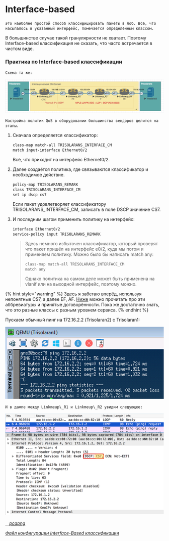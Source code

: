 # Interface-based

    Это наиболее простой способ классифицировать пакеты в лоб. Всё, что насыпалось в указанный интерфейс, помечается определённым классом.  
В большинстве случае такой гранулярности не хватает. Поэтому Interface-based классификация не сказать, что часто встречается в чистом виде.  


### **Практика по Interface-based классификации**

    Схема та же:

![](../../.gitbook/assets/image%20%28102%29.png)

    Настройка политик QoS в оборудовании большинства вендоров делится на этапы.

1. Сначала определяется классификатор:

   ```text
   class-map match-all TRISOLARANS_INTERFACE_CM
   match input-interface Ethernet0/2
   ```

   Всё, что приходит на интерфейс Ethernet0/2.  

2. Далее создаётся политика, где связываются классификатор и необходимое действие.

   ```text
   policy-map TRISOLARANS_REMARK
   class TRISOLARANS_INTERFACE_CM
   set ip dscp cs7
   ```

   Если пакет удовлетворяет классификатору TRISOLARANS\_INTERFACE\_CM, записать в поле DSCP значение CS7.  

3. И последним шагом применить политику на интерфейс:

   ```text
   interface Ethernet0/2
   service-policy input TRISOLARANS_REMARK
   ```

   > Здесь немного избыточен классификатор, который проверят что пакет пришёл на интерфейс e0/2, куда мы потом и применяем политику. Можно было бы написать match any:  
   >
   >
   > ```text
   > class-map match-all TRISOLARANS_INTERFACE_CM
   > match any
   > ```
   >
   > Однако политика на самом деле может быть применена на vlanif или на выходной интерфейс, поэтому можно.

{% hint style="warning" %}
Здесь я забегаю вперёд, используя непонятные CS7, а далее EF, AF. [Ниже](rekomendacii-ietf-kategorii-trafika-klassy-servisa-i-modeli-povedeniya.md) можно прочитать про эти аббревиатуры и принятые договорённости. Пока же достаточно знать, что это разные классы с разным уровнем сервиса.
{% endhint %}

Пускаем обычный пинг на 172.16.2.2 \(Trisolaran2\) с Trisolaran1: 

![](../../.gitbook/assets/image%20%28143%29.png)

    И в дампе между Linkmeup\_R1 и Linkmeup\_R2 увидим следующее:

![](../../.gitbook/assets/image%20%2857%29.png)

\_\_[_pcapng_](https://yadi.sk/d/h2D-6_WR3ZHWyG)  
  
[_Файл конфигурации Interface-Based классификации_](https://docs.google.com/document/d/e/2PACX-1vSoH4VY5HIuVDeWCk2F7_3xTGMmXcyunODWK9_BHCcCfyoAipQZS4pej-tKNcH_6UOQYeQomDqQ6Jlx/pub)


